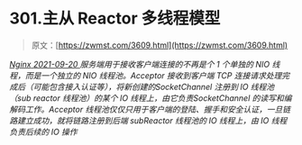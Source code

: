 <!--yml
category: 未分类
date: 0001-01-01 00:00:00
--->

# 301.主从 Reactor 多线程模型

> 原文：[https://zwmst.com/3609.html](https://zwmst.com/3609.html)

   [ *Nginx* ](https://zwmst.com/nginx)*[ <time datetime="2021-09-21T04:19:45+08:00"> 2021-09-20 </time> ](https://zwmst.com/3609.html)  服务端用于接收客户端连接的不再是个 1 个单独的 NIO 线程，而是一个独立的 NIO 线程池。Acceptor 接收到客户端 TCP 连接请求处理完成后（可能包含接入认证等），将新创建的SocketChannel 注册到 IO 线程池（sub reactor 线程池）的某个 IO 线程上，由它负责SocketChannel 的读写和编解码工作。Acceptor 线程池仅仅只用于客户端的登陆、握手和安全认证，一旦链路建立成功，就将链路注册到后端 subReactor 线程池的 IO 线程上，由 IO 线程负责后续的 IO 操作*
